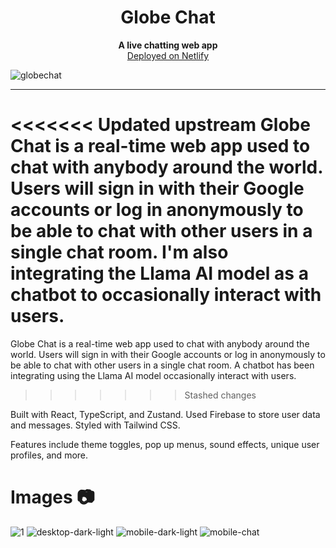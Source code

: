 <h1 align="center">Globe Chat</h1>
<p align="center">
  <b>A live chatting web app</b><br>
    <a href="https://globechat.netlify.app/">Deployed on Netlify</a>
  <br/>
</p>

![globechat](https://user-images.githubusercontent.com/76707560/164144262-7b8a3c8b-f9b1-4da4-acbb-51db5199cd83.jpg)

---

<<<<<<< Updated upstream
Globe Chat is a real-time web app used to chat with anybody around the world. Users will sign in with their Google accounts or log in anonymously to be able to chat with other users in a single chat room. I'm also integrating the Llama AI model as a chatbot to occasionally interact with users.
=======
Globe Chat is a real-time web app used to chat with anybody around the world. Users will sign in with their Google accounts or log in anonymously to be able to chat with other users in a single chat room. A chatbot has been integrating using the Llama AI model occasionally interact with users.

> > > > > > > Stashed changes

Built with React, TypeScript, and Zustand.
Used Firebase to store user data and messages.
Styled with Tailwind CSS.

Features include theme toggles, pop up menus, sound effects, unique user profiles, and more.

# Images 📷

![1](https://user-images.githubusercontent.com/76707560/134251204-dacef495-e7fd-4f06-88cc-ac86917ea088.png)
![desktop-dark-light](https://user-images.githubusercontent.com/76707560/134251206-04d70d04-2932-45ff-9f2c-1ffaf4b133f3.jpg)
![mobile-dark-light](https://user-images.githubusercontent.com/76707560/134251216-271daa05-7721-492a-b724-aa771bf6c470.jpg)
![mobile-chat](https://user-images.githubusercontent.com/76707560/134251223-f3425266-b16a-49f8-a355-21933268f3d9.png)
